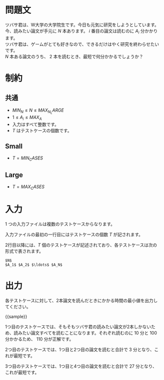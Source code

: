 # 問題文  

ツバサ君は、W大学の大学院生です。今日も元気に研究をしようとしています。  
今、読みたい論文が手元に $N$ 本あります。 $i$ 番目の論文は読むのに $A_i$ 分かかります。  
ツバサ君は、ゲームがとても好きなので、できるだけはやく研究を終わらせたいです。  
 $N$ 本ある論文のうち、 $2$ 本を読むとき、最短で何分かかるでしょうか？


# 制約  

## 共通

- ${{MIN_N}} \leq N \leq {{MAX_N_LARGE}}$
- $1 \leq A_i \leq {{MAX_A}}$
- 入力はすべて整数です。
- $T$ はテストケースの個数です。

## Small

- $T = {{MIN_CASES}}$

## Large

- $T = {{MAX_CASES}}$

# 入力  

1 つの入力ファイルは複数のテストケースからなります。

入力ファイルの最初の一行目にはテストケースの個数 $T$ が記されます。

2行目以降には、$T$ 個のテストケースが記述されており、各テストケースは次の形式で表されます。

```
$N$
$A_1$ $A_2$ $\ldots$ $A_N$
```

# 出力

各テストケースに対して、2本論文を読んだときにかかる時間の最小値を出力してください。

{{sample}}

1つ目のテストケースでは、そもそもツバサ君の読みたい論文が2本しかないため、読みたい論文すべてを読むことになります。それぞれ読むのに $10$ 分と $100$ 分かかるため、 $110$ 分が正解です。

2つ目のテストケースでは、1つ目と2つ目の論文を読むと合計で $3$ 分となり、これが最短です。   

3つ目のテストケースでは、1つ目と4つ目の論文を読むと合計で $27$ 分となり、これが最短です。  
